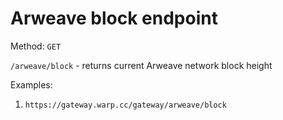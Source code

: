 # Arweave block endpoint

Method: `GET`

`/arweave/block` - returns current Arweave network block height

Examples:

1. `https://gateway.warp.cc/gateway/arweave/block`
